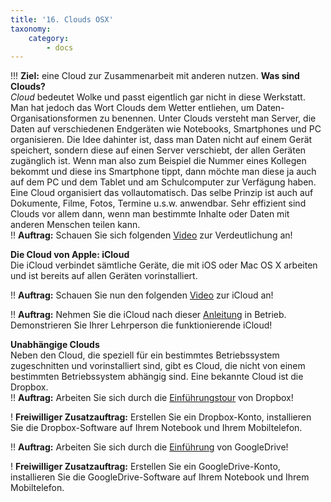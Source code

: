 ```yaml
---
title: '16. Clouds OSX'
taxonomy:
    category:
        - docs
---
```


!!! **Ziel:** eine Cloud zur Zusammenarbeit mit anderen nutzen.
**Was sind Clouds?**<br>
*Cloud* bedeutet Wolke und passt eigentlich gar nicht in diese Werkstatt. Man hat jedoch das Wort Clouds dem Wetter entliehen, um Daten-Organisationsformen zu benennen. Unter Clouds versteht man Server, die Daten auf verschiedenen Endgeräten wie Notebooks, Smartphones und PC organisieren. Die Idee dahinter ist, dass man Daten nicht auf einem Gerät speichert, sondern diese auf einen Server verschiebt, der allen Geräten zugänglich ist. Wenn man also zum Beispiel die Nummer eines Kollegen bekommt und diese ins Smartphone tippt, dann möchte man diese ja auch auf dem PC und dem Tablet und am Schulcomputer zur Verfägung haben. Eine Cloud organisiert das vollautomatisch. Das selbe Prinzip ist auch auf Dokumente, Filme, Fotos, Termine u.s.w. anwendbar. Sehr effizient sind Clouds vor allem dann, wenn man bestimmte Inhalte oder Daten mit anderen Menschen teilen kann.<br>
!! **Auftrag:** Schauen Sie sich folgenden [Video](https://www.youtube.com/watch?v=DxtOrse0kqk) zur Verdeutlichung an! <br>

**Die Cloud von Apple: iCloud**<br>
Die iCloud verbindet sämtliche Geräte, die mit iOS oder Mac OS X arbeiten und ist bereits auf allen Geräten vorinstalliert.

!! **Auftrag:** Schauen Sie nun den folgenden [Video](https://www.youtube.com/watch?v=vWkva0EuMRM) zur iCloud an!<br>

!! **Auftrag:** Nehmen Sie die iCloud nach dieser [Anleitung](https://www.apple.com/de/icloud/setup/mac.html) in Betrieb. Demonstrieren Sie Ihrer Lehrperson die funktionierende iCloud!<br>

**Unabhängige Clouds**<br>
Neben den Cloud, die speziell für ein bestimmtes Betriebssystem zugeschnitten und vorinstalliert sind, gibt es Cloud, die nicht von einem bestimmten Betriebssystem abhängig sind. Eine bekannte Cloud ist die Dropbox. <br>
!! **Auftrag:** Arbeiten Sie sich durch die [Einführungstour](https://www.dropbox.com/tour/0|) von Dropbox!<br>

! **Freiwilliger Zusatzauftrag:** Erstellen Sie ein Dropbox-Konto, installieren Sie die Dropbox-Software auf Ihrem Notebook und Ihrem Mobiltelefon. <br>

!! **Auftrag:** Arbeiten Sie sich durch die [Einführung](https://support.google.com/drive/answer/2424384?co=GENIE.Platform%3DDesktop&hl=de|) von GoogleDrive!<br>

! **Freiwilliger Zusatzauftrag:** Erstellen Sie ein GoogleDrive-Konto, installieren Sie die GoogleDrive-Software auf Ihrem Notebook und Ihrem Mobiltelefon. <br>





